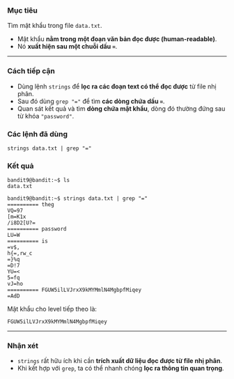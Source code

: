### **Mục tiêu**

Tìm mật khẩu trong file `data.txt`.
- Mật khẩu **nằm trong một đoạn văn bản đọc được (human-readable)**.
- Nó **xuất hiện sau một chuỗi dấu `=`**.

---

### **Cách tiếp cận**

- Dùng lệnh `strings` để **lọc ra các đoạn text có thể đọc được** từ file nhị phân.
- Sau đó dùng `grep "="` để tìm **các dòng chứa dấu `=`**.
- Quan sát kết quả và tìm **dòng chứa mật khẩu**, dòng đó thường đứng sau từ khóa `"password"`.

### **Các lệnh đã dùng**

```
strings data.txt | grep "="
```

### **Kết quả**

```
bandit9@bandit:~$ ls
data.txt

bandit9@bandit:~$ strings data.txt | grep "="
========== theg
VQ=97
[m=K1x
/i8D2[U?=
========== password
LU=W
========== is
=v$,
h{=,rw_c
=}%q
=D!7
YU=<
5=fq
vJ=ho
========== FGUW5ilLVJrxX9kMYMmlN4MgbpfMiqey
=AdD
```

Mật khẩu cho level tiếp theo là:

`FGUW5ilLVJrxX9kMYMmlN4MgbpfMiqey`

---

### **Nhận xét**

- `strings` rất hữu ích khi cần **trích xuất dữ liệu đọc được từ file nhị phân**.
- Khi kết hợp với `grep`, ta có thể nhanh chóng **lọc ra thông tin quan trọng**.